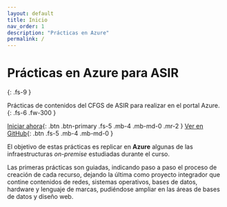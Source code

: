 ```yaml
---
layout: default
title: Inicio
nav_order: 1
description: "Prácticas en Azure"
permalink: /
---
```


# Prácticas en Azure para ASIR
{: .fs-9 }

Prácticas de contenidos del CFGS de ASIR para realizar en el portal Azure.
{: .fs-6 .fw-300 }

[Iniciar ahora](https://jrpellicer.github.io/azureasir/docs/practica01.md){: .btn .btn-primary .fs-5 .mb-4 .mb-md-0 .mr-2 }
[Ver en GitHub](https://github.com/jrpellicer/azureasir){: .btn .fs-5 .mb-4 .mb-md-0 }

El objetivo de estas prácticas es replicar en **Azure** algunas de las infraestructuras *on-premise* estudiadas durante el curso.

Las primeras prácticas son guiadas, indicando paso a paso el proceso de creación de cada recurso, dejando la última como proyecto integrador que contine contenidos de redes, sistemas operativos, bases de datos, hardware y lenguaje de marcas, pudiéndose ampliar en las áreas de bases de datos y diseño web.
